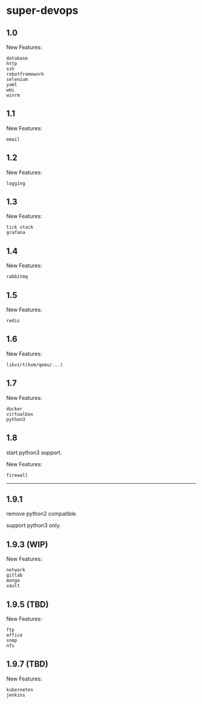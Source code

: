 # super-devops

## 1.0

New Features:

    database
    http
    ssh
    robotframework
    selenium
    yaml
    wmi
    winrm

## 1.1

New Features:

    email

## 1.2

New Features:

    logging

## 1.3

New Features:

    tick stack
    grafana

## 1.4

New Features:

    rabbitmq

## 1.5

New Features:

    redis

## 1.6

New Features:

    libvirt(kvm/qemu/...)

## 1.7

New Features:

    docker
    virtualbox
    python3

## 1.8

start python3 support.

New Features:

    firewall

***

## 1.9.1

remove python2 compatible.

support python3 only.

## 1.9.3 (WIP)

New Features:

    network
    gitlab
    mongo
    vault

## 1.9.5 (TBD)

New Features:

    ftp
    office
    snmp
    nfs

## 1.9.7 (TBD)

New Features:

    kubernetes
    jenkins
